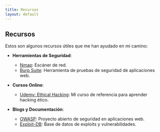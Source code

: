 ```yaml
---
title: Recursos
layout: default
---
```


## Recursos

Estos son algunos recursos útiles que me han ayudado en mi camino:

- **Herramientas de Seguridad**:
  - [Nmap](https://nmap.org/): Escáner de red.
  - [Burp Suite](https://portswigger.net/burp): Herramienta de pruebas de seguridad de aplicaciones web.
  
- **Cursos Online**:
  - [Udemy: Ethical Hacking](https://www.udemy.com/course/ethical-hacking/): Mi curso de referencia para aprender hacking ético.
  
- **Blogs y Documentación**:
  - [OWASP](https://owasp.org/): Proyecto abierto de seguridad en aplicaciones web.
  - [Exploit-DB](https://www.exploit-db.com/): Base de datos de exploits y vulnerabilidades.
